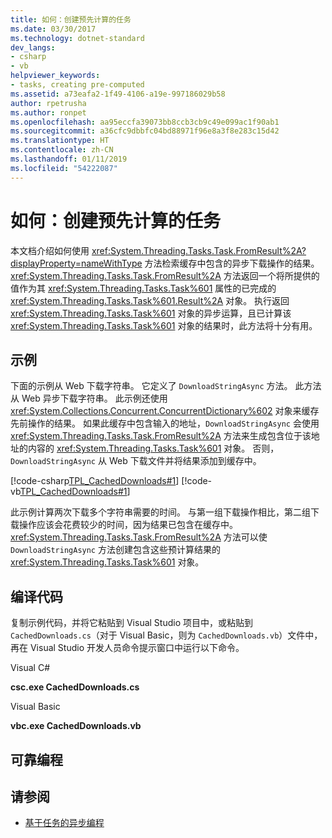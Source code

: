 ```yaml
---
title: 如何：创建预先计算的任务
ms.date: 03/30/2017
ms.technology: dotnet-standard
dev_langs:
- csharp
- vb
helpviewer_keywords:
- tasks, creating pre-computed
ms.assetid: a73eafa2-1f49-4106-a19e-997186029b58
author: rpetrusha
ms.author: ronpet
ms.openlocfilehash: aa95eccfa39073bb8ccb3cb9c49e099ac1f90ab1
ms.sourcegitcommit: a36cfc9dbbfc04bd88971f96e8a3f8e283c15d42
ms.translationtype: HT
ms.contentlocale: zh-CN
ms.lasthandoff: 01/11/2019
ms.locfileid: "54222087"
---
```

# <a name="how-to-create-pre-computed-tasks"></a>如何：创建预先计算的任务
本文档介绍如何使用 <xref:System.Threading.Tasks.Task.FromResult%2A?displayProperty=nameWithType> 方法检索缓存中包含的异步下载操作的结果。 <xref:System.Threading.Tasks.Task.FromResult%2A> 方法返回一个将所提供的值作为其 <xref:System.Threading.Tasks.Task%601> 属性的已完成的 <xref:System.Threading.Tasks.Task%601.Result%2A> 对象。 执行返回 <xref:System.Threading.Tasks.Task%601> 对象的异步运算，且已计算该 <xref:System.Threading.Tasks.Task%601> 对象的结果时，此方法将十分有用。  
  
## <a name="example"></a>示例  
 下面的示例从 Web 下载字符串。 它定义了 `DownloadStringAsync` 方法。 此方法从 Web 异步下载字符串。 此示例还使用 <xref:System.Collections.Concurrent.ConcurrentDictionary%602> 对象来缓存先前操作的结果。 如果此缓存中包含输入的地址，`DownloadStringAsync` 会使用 <xref:System.Threading.Tasks.Task.FromResult%2A> 方法来生成包含位于该地址的内容的 <xref:System.Threading.Tasks.Task%601> 对象。 否则，`DownloadStringAsync` 从 Web 下载文件并将结果添加到缓存中。  
  
 [!code-csharp[TPL_CachedDownloads#1](../../../samples/snippets/csharp/VS_Snippets_Misc/tpl_cacheddownloads/cs/cacheddownloads.cs#1)]
 [!code-vb[TPL_CachedDownloads#1](../../../samples/snippets/visualbasic/VS_Snippets_Misc/tpl_cacheddownloads/vb/cacheddownloads.vb#1)]  
  
 此示例计算两次下载多个字符串需要的时间。 与第一组下载操作相比，第二组下载操作应该会花费较少的时间，因为结果已包含在缓存中。 <xref:System.Threading.Tasks.Task.FromResult%2A> 方法可以使 `DownloadStringAsync` 方法创建包含这些预计算结果的 <xref:System.Threading.Tasks.Task%601> 对象。  
  
## <a name="compiling-the-code"></a>编译代码  
 复制示例代码，并将它粘贴到 Visual Studio 项目中，或粘贴到 `CachedDownloads.cs`（对于 Visual Basic，则为 `CachedDownloads.vb`）文件中，再在 Visual Studio 开发人员命令提示窗口中运行以下命令。  
  
 Visual C#  
  
 **csc.exe CachedDownloads.cs**  
  
 Visual Basic  
  
 **vbc.exe CachedDownloads.vb**  
  
## <a name="robust-programming"></a>可靠编程  
  
## <a name="see-also"></a>请参阅

- [基于任务的异步编程](../../../docs/standard/parallel-programming/task-based-asynchronous-programming.md)
